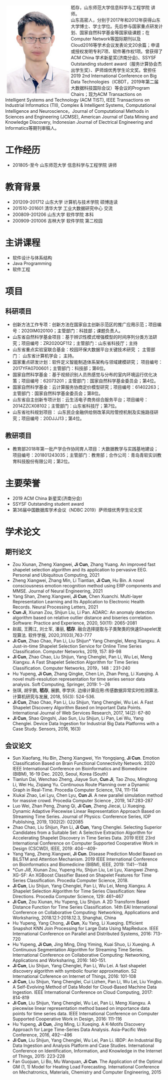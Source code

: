 <div style="float: left; clear: both;" align="left">
<img src="/photo.JPG" width="200" alt="news_20191112_2" align=left hspace="5" vspace="5"/>
嵇存，山东师范大学信息科学与工程学院 讲师。
<br/>
山东高密人，分别于2017年和2012年获得山东大学博士、学士学位。先后参与国家重点研发计划、国家自然科学基金等国家级课题；在Computer Network等国际期刊以及Cloud2016等学术会议发表论文20余篇；申请或授权发明专利7项、软件著作权1项。曾获得了ACM China 学术新星奖(济南分会)、SSYSF Outstanding student award（服务计算协会杰出学生奖）、萨师煊优秀学生论文奖。曾担任2019 2nd International Conference on Big Data Technologies（ICBDT，2019年第二届大数据科技国际会议）等会议的Program Chairs；现为ACM Transactions on Intelligent Systems and Technology (ACM TIST), IEEE Transactions on Industrial Informatics (TII), Complex & Intelligent Systems, Computational Intelligence and Neuroscience，Journal of Computational Methods in Sciences and Engineering (JCMSE), American Journal of Data Mining and Knowledge Discovery, Indonesian Journal of Electrical Engineering and Informatics等期刊审稿人。
</div>
<br clear="left" />


# 工作经历
- 201805-至今 山东师范大学 信息科学与工程学院 讲师

# 教育背景
- 201209-201712 山东大学 计算机与技术学院 硕博连读
- 201510-201601 清华大学 工业大数据研究中心 交流
- 200809-201206 山东大学 软件学院 本科
- 200909-201006 吉林大学 软件学院 第二校园

# 主讲课程
- 软件设计与体系结构
- Java Programming
- 软件工程

# 项目
## 科研项目
- 创新方法工作专项：创新方法在国家自主创新示范区的推广应用示范；项目编号：2020IM020100；主管部门：科技部；课题负责人。
- 山东省自然科学基金项目：基于辨识性模式增强模型的时间序列分类方法研究；项目编号：ZR2020QF112；主管部门：山东省科技厅；主持
- 山东省重点实验室联合基金：校园环保大数据平台关键技术研究 ； 主管部门： 山东省计算机学会； 主持。
- 国家重点研发计划：软件定义智能制造体系架构与领域建模研究； 项目编号：2017YFA0700601；主管部门：科技部；第6位。
- 国家自然科学基金：基于视频识别人员热感觉与分布的室内环境运行优化决策；项目编号：62073201；主管部门：国家自然科学基金委员会；第4位。
- 国家自然科学基金：云计算服务协商定价模型研究；项目编号：61402263；主管部门：国家自然科学基金委员会；第8位。
- 山东省自主创新专项计划：云生活电子商务综合服务平台；项目编号：2014ZZCX08102；主管部门：山东省科技厅；第7位。
- 山东省社科规划项目： 山东民企金融供给侧改革风险管控机制及实施路径研究；项目编号：20DJJJ13；第4位。

## 教研项目
- 教育部2018年第一批产学合作协同育人项目：大数据教学与实践基地建设； 项目编号：201801243035；主管部门：教育部；合作公司：青岛青软实训教育科技股份有限公司；第2位。

# 主要荣誉
- 2019 ACM China 新星奖(济南分会) <!--证书编号：2019ACMCHINA-XX-C0402-->
- SSYSF Outstanding student award
- 第36届中国数据库学术会议（NDBC 2019）萨师煊优秀学生论文奖<!--：《融合选择性提取与子类聚类的快速时间序列shapelet发现算法 》 赵超，王腾江，刘士军，潘丽，嵇存-->

# 学术论文
## 期刊论文
- Zou Xiunan, Zheng Xiangwei, **Ji Cun**, Zhang Yuang. An improved fast shapelet selection algorithm and its application to pervasive EEG. Personal and Ubiquitous Computing, 2021
- Zheng Xiangwei, Zhang Min, Li Tiantian, **Ji Cun**, Hu Bin. A novel consciousness emotion recognition method using ERP components and MMSE.  Journal of Neural Engineering, 2021
- Yang Shan, Zheng Xiangwei, **Ji Cun**, Chen Xuanchi. Multi-layer Representation Learning and Its Application to Electronic Health Records.  Neural Processing Letters, 2021
- **Cun Ji**, Xiunan Zou, Shijun Liu, Li Pan. ADARC: An anomaly detection algorithm based on relative outlier distance and biseries correlation. Software: Practice and Experience, 2020, 50(11): 2065-2081
- 赵超, 王腾江, 刘士军, 潘丽, **嵇存**. 融合选择提取与子类聚类的快速Shapelet发现算法.  软件学报, 2020,31(03),763-777
- **Ji Cun**, Zhao Chao, Pan Li, Liu Shijun* Yang Chenglei, Meng Xiangxu. A Just-in-time Shapelet Selection Service for Online Time Series Classification. Computer Networks, 2019, 157: 89-98
- **Ji Cun**, Zhao Chao, Liu Shijun, Yang Chenglei, Pan Li, Wu Lei, Meng Xiangxu. A Fast Shapelet Selection Algorithm for Time Series Classification. Computer Networks, 2019，148：231-240
-  Hu Yupeng, **Ji Cun**, Zhang Qingke, Chen Lin, Zhan Peng, Li Xueqing. A novel multi-resolution representation for time series sensor data analysis.  Soft Computing, Springer, 2019: 1--26  
-  张琪, 胡宇鹏, **嵇存**, 展鹏, 李学庆. 边缘计算应用:传感数据异常实时检测算法.  计算机研究与发展, 2018, 55(3): 524-536.
-  **Ji Cun**, Zhao Chao, Pan Li, Liu Shijun, Yang Chenglei, Wu Lei. A Fast Shapelet Discovery Algorithm Based on Important Data Points. International Journal of Web Services Research, 2017, 14(2): 67-80
-  **Ji Cun**, Shao Qingshi, Jiao Sun, Liu Shijun, Li Pan, Lei Wu, Yang Chenglei. Device Data Ingestion for Industrial Big Data Platforms with a Case Study. Sensors, 2016, 16(3)
## 会议论文
- Sun Xiaofang, Hu Bin, Zheng Xiangwei, Yin Yongqiang, **Ji Cun**. Emotion Classification Based on Brain Functional Connectivity Network.  2020 IEEE International Conference on Bioinformatics and Biomedicine (BIBM), 16-19 Dec. 2020, Seoul, Korea (South)
- Tianlun Dai, Wenchao Zheng, Jiayue Sun, **Cun Ji**, Tao Zhou, Mingtong Li, Wei Hu, Ziqiang Yu. Continuous Route Planning over a Dynamic Graph in Real-Time.  Procedia Computer Science, 174, 111-114 
- Xiukai Zhao, Lei Lyu, Chen Lyu, **Cun Ji**. A new parallel simulation method for massive crowd.  Procedia Computer Science , 2019, 147:283-287
- Luo Wei, Zhan Peng, Zhang Qi, **Ji Cun**, Zheng Jiecai, Li Xueqing. Dynamic Adaptive Piecewise Linear Representation Approach Based on Streaming Time Series.  Journal of Physics: Conference Series, IOP Publishing, 2019, 1302(2): 022085
- Zhao Chao, Liu Shijun, Pan Li, **Ji Cun**, Yang Chenglei. Selecting Superior Candidates from a Suitable Set: A Selective Extraction Algorithm for Accelerating Shapelet Discovery in Time Series Data.  2019 IEEE 23rd International Conference on Computer Supported Cooperative Work in Design (CSCWD), IEEE, 2019: 404--409-     
- Yang Yang, Zheng Xiangwei, **Ji Cun**. Disease Prediction Model Based on BiLSTM and Attention Mechanism.  2019 IEEE International Conference on Bioinformatics and Biomedicine (BIBM), IEEE, 2019: 1141--1148
- **Cun Ji8*, Xiunan Zou, Yupeng Hu, Shijun Liu, Lei Lyu, Xiangwei Zheng. XG-SF: An XGBoost Classifier Based on Shapelet Features for Time Series Classification.  Procedia Computer Science, 2018.  
- **Ji Cun**, Liu Shijun, Yang Chenglei, Pan Li, Wu Lei, Meng Xiangxu. A Shapelet Selection Algorithm for Time Series Classification: New Directions.  Procedia Computer Science, 129: 461–467
- **Ji Cun**, Zou Xiunan, Hu Yupeng, Liu Shijun. A 2D Transform Based Distance Function for Time Series Classification.  14th EAI International Conference on Collaborative Computing: Networking, Applications and Worksharing, 2018.12.1-2018.12.3, Shanghai, China
- Hu Yupeng, Yang Chong, **Ji Cun**, Xu Yang, Li Xueqing. Efficient Snapshot KNN Join Processing for Large Data Using MapReduce.  IEEE International Conference on Parallel and Distributed Systems, 2016: 713-720
- Hu Yupeng, **Ji Cun**, Jing Ming, Ding Yiming, Kuai Shuo, Li Xueqing. A Continuous Segmentation Algorithm for Streaming Time Series.  International Conference on Collaborative Computing: Networking, Applications and Worksharing, 2016: 140-151.
- **Ji Cun**, Liu Shijun, Yang Chenglei, Pan Li, Wu Lei. A fast shapelet discovery algorithm with symbolic fourier approximation.  S2 International Coference on Internet of Things, 2016: 101-108
- **Ji Cun**, Liu Shijun, Yang Chenglei, Cui Lizhen, Pan Li, Wu Lei, Liu Yingbo. A Self-Evolving Method of Data Model for Cloud-Based Machine Data Ingestion.  IEEE International Conference on Cloud Computing, 2017: 814-819
-  **Ji Cun**, Liu Shijun, Yang Chenglei, Wu Lei, Pan Li, Meng Xiangxu. A piecewise linear representation method based on importance data points for time series data.  IEEE International Conference on Computer Supported Cooperative Work in Design, 2016: 111-116    
- Hu Yupeng, **Ji Cun**, Jing Ming, Li Xueqing. A K-Motifs Discovery Approach for Large Time-Series Data Analysis.  Asia-Pacific Web Conference, 2016, 492--496
- **Ji Cun**, Liu Shijun, Yang Chenglei, Wu Lei, Pan Li. IBDP: An Industrial Big Data Ingestion and Analysis Platform and Case Studies.  International Conference on Identification, Information, and Knowledge in the Internet of Things, 2015: 223-228   
- Fan Guojuan, Li Bo, Mu Wanquan, **Ji Cun**. The Application of the Optimal GM (1, 1) Model for Heating Load Forecasting.  International Conference on Mechatronics, Materials, Chemistry and Computer Engineering, 2015  

<!--

## Welcome to GitHub Pages

You can use the [editor on GitHub](https://github.com/sdujicun/sdujicun.github.com/edit/main/index.md) to maintain and preview the content for your website in Markdown files.

**Bold** and _Italic_ and `Code` text

[Link](url) and ![Image](src)
```

-->
